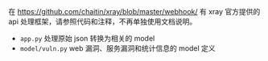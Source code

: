 在 https://github.com/chaitin/xray/blob/master/webhook/ 有 xray 官方提供的 api 处理框架，请参照代码和注释，不再单独使用文档说明。

 - `app.py` 处理原始 json 转换为相关的 model
 - `model/vuln.py` web 漏洞、服务漏洞和统计信息的 model 定义
